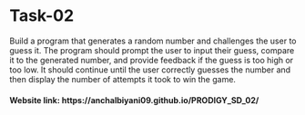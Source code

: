<h1>Task-02</h1>
</hr>
<p>Build a program that generates a random number and challenges the user to guess it. The program should prompt the user to input their guess, compare it to the generated number, and provide feedback if the guess is too high or too low. It should continue until the user correctly guesses the number and then display the number of attempts it took to win the game.</p>
<h4>Website link: https://anchalbiyani09.github.io/PRODIGY_SD_02/</h4>
